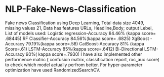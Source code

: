 # NLP-Fake-News-Classification
Fake news Classification using Deep Learning,
Total data size 4049,
missing values 21,
Data has features URLs, Headline,Body; output Lebel,
List of models used:
Logistic regression-Accuracy 84.46% (kappa score= .68445)
RF Classifier-Accuracy 84.56%(kappa score= .6825)
XgBoost -Accuracy 79.19%(kappa score=.58)
CatBoost-Accuracy 81% (kappa Score=.61)
LSTM-Accuracy 85%(kappa score=.6412)
Bi-Directional LSTM- Accuracy 90%( kappa score=.7930)
I have also implemented other performence matric ( confusion matrix, classification report, roc_auc score) to check which model actually perfrom better.
For hyper-parameter optimization have used RandomizedSearchCV.
